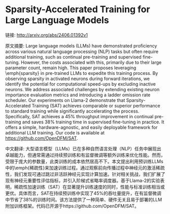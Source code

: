 # Sparsity-Accelerated Training for Large Language Models

链接: http://arxiv.org/abs/2406.01392v1

原文摘要:
Large language models (LLMs) have demonstrated proficiency across various
natural language processing (NLP) tasks but often require additional training,
such as continual pre-training and supervised fine-tuning. However, the costs
associated with this, primarily due to their large parameter count, remain
high. This paper proposes leveraging \emph{sparsity} in pre-trained LLMs to
expedite this training process. By observing sparsity in activated neurons
during forward iterations, we identify the potential for computational
speed-ups by excluding inactive neurons. We address associated challenges by
extending existing neuron importance evaluation metrics and introducing a
ladder omission rate scheduler. Our experiments on Llama-2 demonstrate that
Sparsity-Accelerated Training (SAT) achieves comparable or superior performance
to standard training while significantly accelerating the process.
Specifically, SAT achieves a $45\%$ throughput improvement in continual
pre-training and saves $38\%$ training time in supervised fine-tuning in
practice. It offers a simple, hardware-agnostic, and easily deployable
framework for additional LLM training. Our code is available at
https://github.com/OpenDFM/SAT.

中文翻译:
大型语言模型（LLMs）已在多种自然语言处理（NLP）任务中展现出卓越能力，但通常需通过持续预训练和有监督微调等额外训练来优化性能。然而，受限于庞大的参数量，此类训练的成本依然居高不下。本文提出利用预训练LLMs中的\emph{稀疏性}来加速训练过程。通过观察前向传播过程中神经元的激活稀疏性，我们发现可通过跳过非活跃神经元实现计算加速。针对相关挑战，我们扩展了现有神经元重要性评估指标，并引入阶梯式省略率调度器。基于Llama-2的实验表明，稀疏性加速训练（SAT）在显著提升训练速度的同时，性能与标准训练相当或更优。具体而言，SAT在持续预训练中实现了45\%的吞吐量提升，在有监督微调中节省了38\%的训练时间。该方法提供了一种简单、硬件无关且易于部署的LLM附加训练框架。代码已开源于https://github.com/OpenDFM/SAT。
